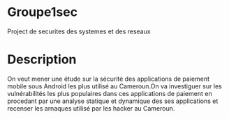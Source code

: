 # Groupe1sec
Project de securites des systemes et des reseaux

# Description
On veut mener une étude sur la sécurité des applications de paiement mobile sous Android les plus utilisé au Cameroun.On va investiguer sur les vulnérabilités les plus populaires dans ces applications de paiement en procedant par une analyse statique et dynamique des ses applications et recenser les arnaques utilisé par les hacker au Cameroun.

